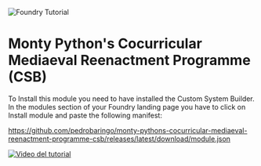 ![Foundry Tutorial](https://github.com/user-attachments/assets/1d8ca01f-71b4-4a98-8f30-81c30d60cca9)

# Monty Python's Cocurricular Mediaeval Reenactment Programme (CSB)
 
To Install this module you need to have installed the Custom System Builder. In the modules section of your Foundry landing page you have to click on Install module and paste the following manifest:

https://github.com/pedrobaringo/monty-pythons-cocurricular-mediaeval-reenactment-programme-csb/releases/latest/download/module.json

[![Video del tutorial](http://img.youtube.com/vi/W07qG2BSk8g/0.jpg)](http://www.youtube.com/watch?v=W07qG2BSk8g "Tutorial Foundry-Monty Python")
